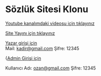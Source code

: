 # Sözlük Sitesi Klonu

[Youtube kanalımdaki videosu için tıklayınız](https://www.youtube.com/watch?v=1-tOfPIuQ8A)

[Site Yayını için tıklayınız](http://ozan12345-001-site1.htempurl.com/)

[Yazar girişi için](http://ozan12345-001-site1.htempurl.com/Login/WriterLogin/) <br/>
Mail: kadir@gmail.com
Şifre: 12345

{[Admin Girişi için](http://ozan12345-001-site1.htempurl.com/Login/Index/)

Kullanıcı Adı: ozan@gmail.com
Şifre: 12345
